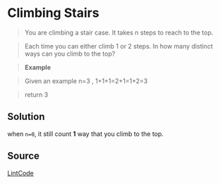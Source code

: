 # Climbing Stairs

> You are climbing a stair case. It takes n steps to reach to the top.

> Each time you can either climb 1 or 2 steps. In how many distinct ways can you climb to the top?

> __Example__

> Given an example n=3 , 1+1+1=2+1=1+2=3

> return 3

## Solution

when `n=0`, it still count __1__ way that you climb to the top.

## Source

[LintCode](http://www.lintcode.com/en/problem/climbing-stairs/)